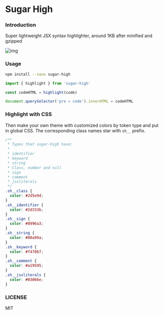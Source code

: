 # Sugar High
### Introduction

Super lightweight JSX syntax highlighter, around 1KB after minified and gzipped

![img](https://repository-images.githubusercontent.com/453236442/82cf2807-78f0-4009-bbdf-d7e753f73cf4)

### Usage

```sh
npm install --save sugar-high
```

```js
import { highlight } from 'sugar-high'

const codeHTML = highlight(code)

document.querySelector('pre > code').innerHTML = codeHTML
```

### Highlight with CSS

Then make your own theme with customized colors by token type and put in global CSS. The corresponding class names star with `sh__` prefix.

```css
/**
 * Types that sugar-high have:
 *
 * identifier
 * keyword
 * string
 * Class, number and null
 * sign
 * comment
 * jsxliterals
 */
.sh__class {
  color: #2d5e9d;
}
.sh__identifier {
  color: #2d333b;
}
.sh__sign {
  color: #8996a3;
}
.sh__string {
  color: #00a99a;
}
.sh__keyword {
  color: #f47067;
}
.sh__comment {
  color: #a19595;
}
.sh__jsxliterals {
  color: #03066e;
}
```

### LICENSE

MIT

